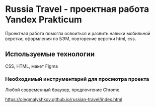 # Russia Travel - проектная работа Yandex Prakticum

Проектная работа помогла освоиться и развить навыки мобильной верстки, оформления по БЭМ, повторение верстки html, css.

## Используемые технологии
CSS, HTML, макет Figma

### Необходимый инструментарий для просмотра проекта
Любой современный браузер, предпочтение Chrome.

https://olegmalyshkov.github.io/russian-travel/index.html